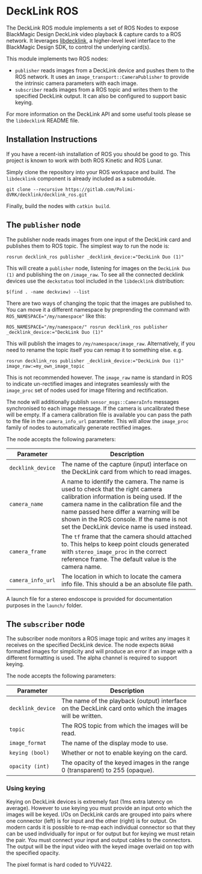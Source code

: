 
# DeckLink ROS

The DeckLink ROS module implements a set of ROS Nodes to expose BlackMagic Design DeckLink video playback & capture cards to a ROS network. It leverages [libdecklink](https://gitlab.com/Polimi-dVRK/decklink/libdecklink), a higher-level level interface to the BlackMagic Design SDK, to control the underlying card(s).

This module implements two ROS nodes:

- `publisher` reads images from a DeckLink device and pushes them to the ROS network. It uses an  `image_transport::CameraPublisher` to provide the intrinsic camera parameters with each image.
- `subscriber` reads images from a ROS topic and writes them to the specified DeckLink output. It can also be configured to support basic keying.

For more information on the DeckLink API and some useful tools please se the `libdecklink` README file.

## Installation Instructions

If you have a recent-ish installation of ROS you should be good to go. This project is known to work with both ROS Kinetic and ROS Lunar.

Simply clone the repository into your ROS workspace and build. The `libdecklink` component is already included as a submodule.

    git clone --recursive https://gitlab.com/Polimi-dVRK/decklink/decklink_ros.git

Finally, build the nodes with `catkin build`.

## The `publisher` node

The publisher node reads images from one input of the DeckLink card and publishes them to ROS topic. The simplest way to run the node is:

    rosrun decklink_ros publisher _decklink_device:="DeckLink Duo (1)"

This will create a `publisher` node, listening for images on the `DeckLink Duo (1)` and publishing the on `/image_raw`. To see all the connected decklink devices use the `deckstatus` tool included in the `libdecklink` distribution:

    $(find . -name deckview) --list

There are two ways of changing the topic that the images are published to. You can move it a different namespace by preprending the command with `ROS_NAMESPACE="/my/namespace"` like this:

    ROS_NAMESPACE="/my/namespace/" rosrun decklink_ros publisher _decklink_device:="DeckLink Duo (1)"

This will publish the images to `/my/namespace/image_raw`. Alternatively, if you need to rename the topic itself you can remap it to something else. e.g.

    rosrun decklink_ros publisher _decklink_device:="DeckLink Duo (1)" image_raw:=my_own_image_topic

This is not recommended however. The `image_raw` name is standard in ROS to indicate un-rectified images and integrates seamlessly with the `image_proc` set of nodes used for image filtering and rectification.

The node will additionally publish `sensor_msgs::CameraInfo` messages synchronised to each image message. If the camera is uncalibrated these will be empty. If a camera calibration file is available you can pass the path to the file in the `camera_info_url` parameter. This will allow the `image_proc` family of nodes to automatically generate rectified images.

The node accepts the following parameters:

| Parameter | Description |
| --------- | ----------- |
| `decklink_device` | The name of the capture (input) interface on the DeckLink card from which to read images. |
| `camera_name` | A name to identify the camera. The name is used to check that the right camera calibration information is being used. If the camera name in the calibration file and the name passed here differ a warning will be shown in the ROS console. If the name is not set the DeckLink device name is used instead. |
| `camera_frame` | The `tf` frame that the camera should attached to. This helps to keep point clouds generated with `stereo_image_proc` in the correct reference frame. The default value is the camera name. |
| `camera_info_url` | The location in which to locate the camera info file. This should a be an absolute file path. |

A launch file for a stereo endoscope is provided for documentation purposes in the `launch/` folder.

## The `subscriber` node

The subscriber node monitors a ROS image topic and writes any images it receives on the specified DeckLink device. The node expects `BGRA8` formatted images for simplicity and will produce an error if an image with a different formatting is used. The alpha channel is required to support keying.

The node accepts the following parameters:

| Parameter | Description |
| --------- | ----------- |
| `decklink_device` | The name of the playback (output) interface on the DeckLink card onto which the images will be written. |
| `topic` | The ROS topic from which the images will be read. |
| `image_format` | The name of the display mode to use. |
| `keying (bool)` | Whether or not to enable keying on the card. |
| `opacity (int)` | The opacity of the keyed images in the range 0 (transparent) to 255 (opaque). |

### Using keying

Keying on DeckLink devices is extremely fast (1ms extra latency on average). However to use keying you must provide an input onto which the images will be keyed. I/Os on DeckLink cards are grouped into pairs where one connector (left) is for input and the other (right) is for output. On modern cards it is possible to re-map each individual connector so that they can be used individually for input or for output but for keying we must retain the pair. You must connect your input and output cables to the connectors. The output will be the input video with the keyed image overlaid on top with the specified opacity.


The pixel format is hard coded to YUV422.
